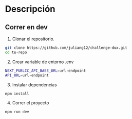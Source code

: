 # Descripción



## Correr en dev


1. Clonar el repositorio.

```bash
git clone https://github.com/juliang12/challenge-dux.git
cd tu-repo
```
2. Crear variable de entorno .env
```bash
NEXT_PUBLIC_API_BASE_URL=url-endpoint
API_URL=url-endpoint
```

3. Instalar dependencias 
```bash
npm install
```

4. Correr el proyecto 
```bash
npm run dev
```